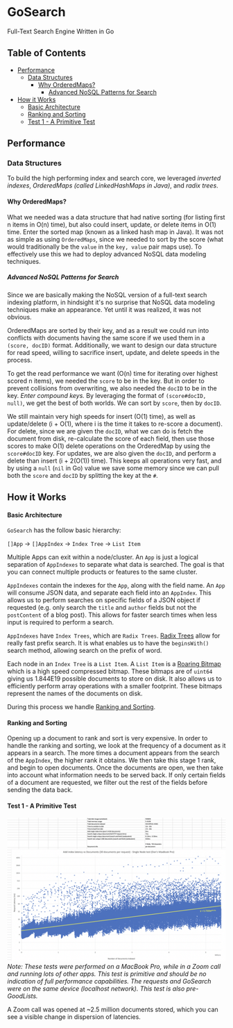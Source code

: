 # GoSearch <!-- omit in toc -->
Full-Text Search Engine Written in Go

## Table of Contents <!-- omit in toc -->

- [Performance](#performance)
  - [Data Structures](#data-structures)
    - [Why OrderedMaps?](#why-orderedmaps)
      - [Advanced NoSQL Patterns for Search](#advanced-nosql-patterns-for-search)
- [How it Works](#how-it-works)
    - [Basic Architecture](#basic-architecture)
    - [Ranking and Sorting](#ranking-and-sorting)
    - [Test 1 - A Primitive Test](#test-1---a-primitive-test)

## Performance

### Data Structures

To build the high performing index and search core, we leveraged _inverted indexes_, _OrderedMaps (called LinkedHashMaps in Java)_, and _radix trees_.

#### Why OrderedMaps?

What we needed was a data structure that had native sorting (for listing first n items in O(n) time), but also could insert, update, or delete items in O(1) time. Enter the sorted map (known as a linked hash map in Java). It was not as simple as using `OrderedMaps`, since we needed to sort by the score (what would traditionally be the `value` in the `key, value` pair maps use). To effectively use this we had to deploy advanced NoSQL data modeling techniques.

##### Advanced NoSQL Patterns for Search

Since we are basically making the NoSQL version of a full-text search indexing platform, in hindsight it's no surprise that NoSQL data modeling techniques make an appearance. Yet until it was realized, it was not obvious.

OrderedMaps are sorted by their key, and as a result we could run into conflicts with documents having the same score if we used them in a `(score, docID)` format. Additionally, we want to design our data structure for read speed, willing to sacrifice insert, update, and delete speeds in the process.

To get the read performance we want (O(n) time for iterating over highest scored n items), we needed the `score` to be in the key. But in order to prevent collisions from overwriting, we also needed the `docID` to be in the key. _Enter compound keys._ By leveraging the format of `(score#docID, null)`, we get the best of both worlds. We can sort by `score`, then by `docID`.

We still maintain very high speeds for insert (O(1) time), as well as update/delete (i + O(1), where i is the time it takes to re-score a document). For delete, since we are given the `docID`, what we can do is fetch the document from disk, re-calculate the score of each field, then use those scores to make O(1) delete operations on the OrderedMap by using the `score#docID` key. For updates, we are also given the `docID`, and perform a delete than insert (i + 2(O(1)) time). This keeps all operations very fast, and by using a `null` (`nil` in Go) value we save some memory since we can pull both the `score` and `docID` by splitting the key at the `#`.

## How it Works

#### Basic Architecture

`GoSearch` has the follow basic hierarchy:

`[]App` -> `[]AppIndex` -> `Index Tree` -> `List Item`

Multiple Apps can exit within a node/cluster. An `App` is just a logical separation of `AppIndexes` to separate what data is searched. The goal is that you can connect multiple products or features to the same cluster.

`AppIndexes` contain the indexes for the `App`, along with the field name. An `App` will consume JSON data, and separate each field into an `AppIndex`. This allows us to perform searches on specific fields of a JSON object if requested (e.g. only search the `title` and `author` fields but not the `postContent` of a blog post). This allows for faster search times when less input is required to perform a search.

`AppIndexes` have `Index Trees`, which are `Radix Trees`. [Radix Trees](https://en.wikipedia.org/wiki/Radix_tree) allow for really fast prefix search. It is what enables us to have the `beginsWith()` search method, allowing search on the prefix of word.

Each node in an `Index Tree` is a `List Item`. A `List Item` is a [Roaring Bitmap](https://roaringbitmap.org/) which is a high speed compressed bitmap. These bitmaps are of `uint64` giving us 1.844E19 possible documents to store on disk. It also allows us to efficiently perform array operations with a smaller footprint. These bitmaps represent the names of the documents on disk.

During this process we handle [Ranking and Sorting](#ranking-and-sorting).

#### Ranking and Sorting

Opening up a document to rank and sort is very expensive. In order to handle the ranking and sorting, we look at the frequency of a document as it appears in a search. The more times a document appears from the search of the `AppIndex`, the higher rank it obtains. We then take this stage 1 rank, and begin to open documents. Once the documents are open, we then take into account what information needs to be served back. If only certain fields of a document are requested, we filter out the rest of the fields before sending the data back.

#### Test 1 - A Primitive Test
![unknown-3](/assets/unknown-3.png)
_Note: These tests were performed on a MacBook Pro, while in a Zoom call and running lots of other apps. This test is primitive and should be no indication of full performance capabilities. The requests and GoSearch were on the same device (localhost network). This test is also pre-GoodLists._

A Zoom call was opened at ~2.5 million documents stored, which you can see a visible change in dispersion of latencies.

